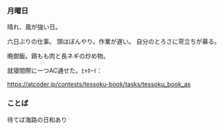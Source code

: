 ### 月曜日

晴れ、風が強い日。

六日ぶりの仕事。
頭はぼんやり。作業が遅い。
自分のとろさに苛立ちが募る。

晩御飯。鶏もも肉と長ネギの炒め物。

就寝間際に一つAC通せた。ﾋｬﾎｰｲ：

https://atcoder.jp/contests/tessoku-book/tasks/tessoku_book_as

### ことば

待てば海路の日和あり